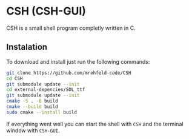 # CSH (CSH-GUI)
CSH is a small shell program completly written in C.

## Instalation
To download and install just run the following commands:
```bash
git clone https://github.com/mrehfeld-code/CSH
cd CSH
git submodule update --init
cd external-depencies/SDL_ttf
git submodule update --init
cmake -S . -B build
cmake --build build
sudo cmake --install build
```

If everything went well you can start the shell with `CSH` and the terminal window with `CSH-GUI`.
